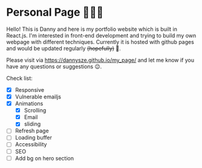# Personal Page 💁🏻‍♂️

Hello! This is Danny and here is my portfolio website which is built in React.js. I'm interested in front-end development and trying to build my own webpage with different techniques. Currently it is hosted with github pages and would be updated regularly ~~(hopefully)~~ 🤣.

Please visit via https://dannysze.github.io/my_page/ and let me know if you have any questions or suggestions 😉.

Check list:

- [x] Responsive
- [x] Vulnerable emailjs
- [x] Animations
  - [x] Scrolling
  - [x] Email
  - [x] sliding
- [ ] Refresh page
- [ ] Loading buffer
- [ ] Accessibility
- [ ] SEO
- [ ] Add bg on hero section
